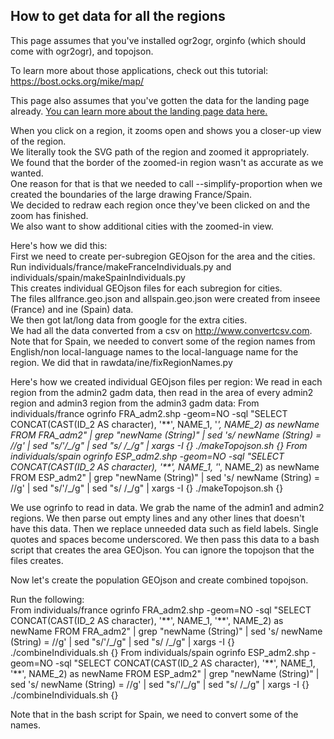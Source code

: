 How to get data for all the regions
------
This page assumes that you've installed ogr2ogr, orginfo (which should come with ogr2ogr), and topojson.

To learn more about those applications, check out this tutorial:  
https://bost.ocks.org/mike/map/

This page also assumes that you've gotten the data for the landing page already. [You can learn more about the landing page data here.](landing.md)

When you click on a region, it zooms open and shows you a closer-up view of the region.  
We literally took the SVG path of the region and zoomed it appropriately.  
We found that the border of the zoomed-in region wasn't as accurate as we wanted.  
One reason for that is that we needed to call --simplify-proportion when we created the boundaries of the large drawing France/Spain.  
We decided to redraw each region once they've been clicked on and the zoom has finished.  
We also want to show additional cities with the zoomed-in view.

Here's how we did this:  
First we need to create per-subregion GEOjson for the area and the cities.  
Run individuals/france/makeFranceIndividuals.py and individuals/spain/makeSpainIndividuals.py  
This creates individual GEOjson files for each subregion for cities.  
The files allfrance.geo.json and allspain.geo.json were created from inseee (France) and ine (Spain) data.  
We then got lat/long data from google for the extra cities.  
We had all the data converted from a csv on http://www.convertcsv.com.  
Note that for Spain, we needed to convert some of the region names from English/non local-language names to the local-language name for the region.
We did that in rawdata/ine/fixRegionNames.py

Here's how we created individual GEOjson files per region:
We read in each region from the admin2 gadm data, then read in the area of every admin2 region and admin3 region from the admin3 gadm data:
From individuals/france
ogrinfo FRA_adm2.shp -geom=NO -sql "SELECT CONCAT(CAST(ID_2 AS character), '\*\*', NAME_1, '_', NAME_2) as newName FROM  FRA_adm2" | grep "newName (String)" | sed 's/  newName (String) = //g' | sed "s/'/\_/g" | sed "s/ /\_/g" | xargs -I {} ./makeTopojson.sh {}
From individuals/spain
ogrinfo ESP_adm2.shp -geom=NO -sql "SELECT CONCAT(CAST(ID_2 AS character), '\*\*', NAME_1, '_', NAME_2) as newName FROM  ESP_adm2" | grep "newName (String)" | sed 's/  newName (String) = //g' | sed "s/'/\_/g" | sed "s/ /\_/g" | xargs -I {} ./makeTopojson.sh {}

We use ogrinfo to read in data. We grab the name of the admin1 and admin2 regions. We then parse out empty lines and any other lines that doesn't have this data. 
Then we replace unneeded data such as field labels. Single quotes and spaces become underscored. We then pass this data to a bash script that creates the area GEOjson. You can ignore the topojson that the files creates.  

Now let's create the population GEOjson and create combined topojson.

Run the following:  
From individuals/france
ogrinfo FRA_adm2.shp -geom=NO -sql "SELECT CONCAT(CAST(ID_2 AS character), '\*\*', NAME_1, '\*\*', NAME_2) as newName FROM  FRA_adm2" | grep "newName (String)" | sed 's/  newName (String) = //g' | sed "s/'/\_/g" | sed "s/ /\_/g" | xargs -I {} ./combineIndividuals.sh {}
From individuals/spain
ogrinfo ESP_adm2.shp -geom=NO -sql "SELECT CONCAT(CAST(ID_2 AS character), '\*\*', NAME_1, '\*\*', NAME_2) as newName FROM  ESP_adm2" | grep "newName (String)" | sed 's/  newName (String) = //g' | sed "s/'/\_/g" | sed "s/ /\_/g" | xargs -I {} ./combineIndividuals.sh {}

Note that in the bash script for Spain, we need to convert some of the names.
